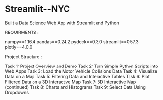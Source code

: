 # Streamlit--NYC
Built a Data Science Web App with Streamlit and Python


REQUIRMENTS :

numpy==1.16.4
pandas==0.24.2
pydeck==0.3.0
streamlit==0.57.3
plotly==4.0.0


Project Structure :

Task 1: Project Overview and Demo
Task 2: Turn Simple Python Scripts into Web Apps
Task 3: Load the Motor Vehicle Collisions Data
Task 4: Visualize Data on a Map
Task 5: Filtering Data and Interactive Tables
Task 6: Plot Filtered Data on a 3D Interactive Map
Task 7: 3D Interactive Map (continued)
Task 8: Charts and Histograms
Task 9: Select Data Using Dropdowns
